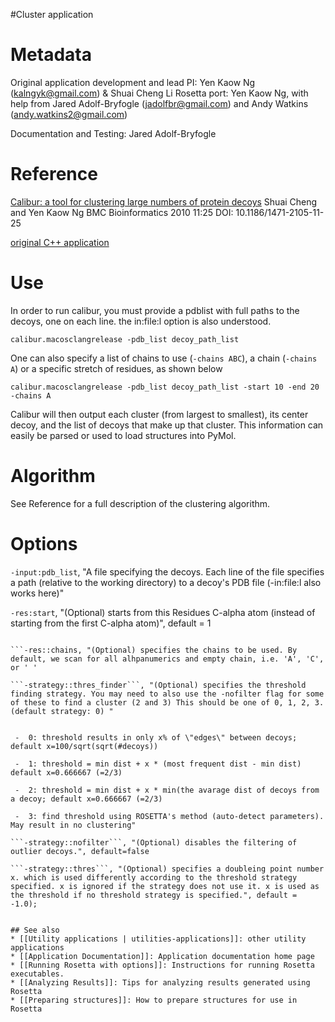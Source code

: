 #Cluster application

Metadata
========
Original application development and lead PI: Yen Kaow Ng (kalngyk@gmail.com) & Shuai Cheng Li
Rosetta port: Yen Kaow Ng, with help from Jared Adolf-Bryfogle (jadolfbr@gmail.com) and Andy Watkins (andy.watkins2@gmail.com)

Documentation and Testing: Jared Adolf-Bryfogle

Reference
=========
[Calibur: a tool for clustering large numbers of protein decoys](http://bmcbioinformatics.biomedcentral.com/articles/10.1186/1471-2105-11-25)
Shuai Cheng and Yen Kaow Ng
BMC Bioinformatics 2010 11:25
DOI: 10.1186/1471-2105-11-25

[original C++ application](https://sourceforge.net/projects/calibur/)

Use
===
In order to run calibur, you must provide a pdblist with full paths to the decoys, one on each line.
the in:file:l option is also understood. 
```
calibur.macosclangrelease -pdb_list decoy_path_list
```

One can also specify a list of chains to use (```-chains ABC```), a chain (```-chains A```) or a specific stretch of residues, as shown below
```
calibur.macosclangrelease -pdb_list decoy_path_list -start 10 -end 20 -chains A
```

Calibur will then output each cluster (from largest to smallest), its center decoy, and the list of decoys that make up that cluster.  This information can easily be parsed or used to load structures into PyMol. 

Algorithm
=========
See Reference for a full description of the clustering algorithm.

Options
=======
```-input:pdb_list```, "A file specifying the decoys. Each line of the file specifies a path (relative to the working directory) to a decoy's PDB file (-in:file:l also works here)"


```-res:start```, "(Optional) starts from this Residues C-alpha atom (instead of starting from the first C-alpha atom)", default = 1
		
```-res:end, "(Optional) ends at this Residues C-alpha atom (instead of ending at the last C-alpha atom)", default = 0

```-res::chains, "(Optional) specifies the chains to be used. By default, we scan for all alhpanumerics and empty chain, i.e. 'A', 'C', or ' '
		
```-strategy::thres_finder```, "(Optional) specifies the threshold finding strategy. You may need to also use the -nofilter flag for some of these to find a cluster (2 and 3) This should be one of 0, 1, 2, 3. (default strategy: 0) "
			

 -  0: threshold results in only x% of \"edges\" between decoys; default x=100/sqrt(sqrt(#decoys))
			
 -  1: threshold = min dist + x * (most frequent dist - min dist) default x=0.666667 (=2/3)
			
 -  2: threshold = min dist + x * min(the avarage dist of decoys from a decoy; default x=0.666667 (=2/3)
			
 -  3: find threshold using ROSETTA's method (auto-detect parameters).  May result in no clustering"
		
```-strategy::nofilter```, "(Optional) disables the filtering of outlier decoys.", default=false
 
```-strategy::thres```, "(Optional) specifies a doubleing point number x. which is used differently according to the threshold strategy specified. x is ignored if the strategy does not use it. x is used as the threshold if no threshold strategy is specified.", default = -1.0);


## See also
* [[Utility applications | utilities-applications]]: other utility applications
* [[Application Documentation]]: Application documentation home page
* [[Running Rosetta with options]]: Instructions for running Rosetta executables.
* [[Analyzing Results]]: Tips for analyzing results generated using Rosetta
* [[Preparing structures]]: How to prepare structures for use in Rosetta
